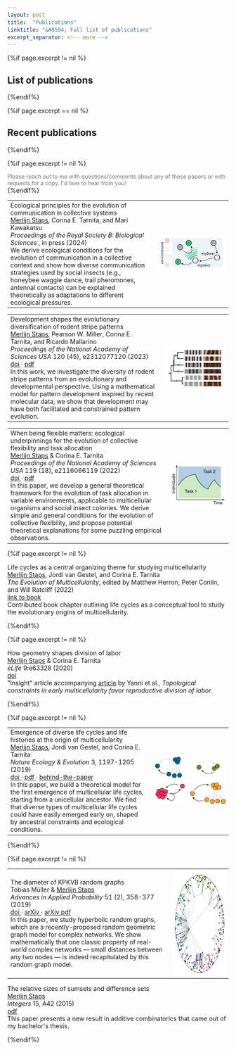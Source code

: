 ```yaml
---
layout: post
title:  "Publications"
linktitle: "&#8594; Full list of publications"
excerpt_separator: <!-- more -->
---
```




{%if page.excerpt != nil %}
## List of publications
{%endif%}

{%if page.excerpt == nil %}
## Recent publications
{%endif%}

{%if page.excerpt != nil %}
<div style="font-size:90%; color:#787878"> Please reach out to me with questions/comments about any of these papers or with requests for a copy. I'd love to hear from you! </div> 
{%endif%}

<p class="publication-paragraph">
<table>
<tr>
<td style="vertical-align:middle; max-width:500px; min-width:70%">
<div class="publication-title"> Ecological principles for the evolution of communication in collective systems </div> 
<div class="publication-authors"> <U>Merlijn Staps</U>, Corina E. Tarnita, and Mari Kawakatsu </div>
<div class="publication-details"> <I> Proceedings of the Royal Society B: Biological Sciences </I>, in press (2024) </div>
<div class="publication-details"> </div>
<div class="publication-explanation"> We derive ecological conditions for the evolution of communication in a collective context and show how diverse communication strategies used by social insects (e.g., honeybee waggle dance, trail pheromones, antennal contacts) can be explained theoretically as adaptations to different ecological pressures.  
 </div>
</td>

<td style="vertical-align:middle; padding-left:10pt">
<img src="../images/communication.png" style="max-height:115pt;max-width:100%;object-fit:scale-down" alt="Communication model">
</td>
</tr>
</table>


<p class="publication-paragraph">
<table>
<tr>
<td style="vertical-align:middle; max-width:500px; min-width:70%">
<div class="publication-title"> Development shapes the evolutionary diversification of rodent stripe patterns </div> 
<div class="publication-authors"> <U>Merlijn Staps</U>, Pearson W. Miller, Corina E. Tarnita, and Ricardo Mallarino </div>
<div class="publication-details"> <I> Proceedings of the National Academy of Sciences USA </I> 120 (45), e2312077120 (2023) </div>
<div class="publication-details"> <a href="https://www.pnas.org/doi/10.1073/pnas.2312077120" target="_blank"> doi </a> 
&middot; <a href="https://www.mallarinolab.org/uploads/9/0/6/5/90653467/stapsetalpnas2023.pdf" target="_blank"> pdf </a> 
</div><div class="publication-explanation">In this work, we investigate the diversity of rodent stripe patterns from an evolutionary and developmental perspective. 
Using a mathematical model for pattern development inspired by recent molecular data, we show that development may have both facilitated and constrained pattern evolution.
 </div>
</td>

<td style="vertical-align:middle; padding-left:10pt">
<img src="../images/rodent_patterns.png" style="max-height:135pt;max-width:100%;object-fit:scale-down" alt="Rodent patterns">
</td>
</tr>
</table>
</p>

<p class="publication-paragraph"> </p>

<table>
<tr>
<td style="vertical-align:middle; max-width:550px; min-width:80%">
<div class="publication-title"> When being flexible matters: ecological underpinnings for the evolution of collective flexibility and task allocation </div> 
<div class="publication-authors"> <U>Merlijn Staps</U> & Corina E. Tarnita </div>
<div class="publication-details"> <I> Proceedings of the National Academy of Sciences USA </I>  119 (18), e2116066119 (2022) </div>
<div class="publication-details"> <a href="https://www.doi.org/10.1073/pnas.2116066119" target="_blank"> doi </a> 
&middot; <a href="https://www.pnas.org/doi/epdf/10.1073/pnas.2116066119" target="_blank"> pdf </a> 
</div>
<div class="publication-explanation"> In this paper, we develop a general theoretical framework 
for the evolution of task allocation in variable environments, applicable to multicellular organisms and social insect colonies. 
We derive simple and general conditions for the evolution of collective flexibility, and propose potential theoretical explanations for some puzzling empirical observations.
 </div>
 </td>

 <td style="vertical-align:middle; padding-left:10pt">
 <img src="../images/task_allocation.png" style="max-height:130pt;max-width:100%;object-fit:scale-down" alt="Task allocation">
 </td>
 </tr>
 </table>


{%if page.excerpt != nil %}
<p class="publication-paragraph">
<div class="publication-title"> Life cycles as a central organizing theme for studying multicellularity </div> 
<div class="publication-authors"> <U>Merlijn Staps</U>, Jordi van Gestel, and Corina E. Tarnita </div>
<div class="publication-details"> <I> The Evolution of Multicellularity</I>, edited by Matthew Herron, Peter Conlin, and Will Ratcliff (2022) </div>
<div class="publication-details"> <a href="https://www.routledge.com/The-Evolution-of-Multicellularity/Herron-Conlin-Ratcliff/p/book/9780367356965" target="_blank"> link to book </a>  </div>
<div class="publication-explanation"> Contributed book chapter outlining life cycles as a conceptual tool to study the evolutionary origins of multicellularity. </div>
</p>
{%endif%}

{%if page.excerpt != nil %}
<p class="publication-paragraph">
<div class="publication-title"> How geometry shapes division of labor </div> 
<div class="publication-authors"> <U>Merlijn Staps</U> & Corina E. Tarnita </div>
<div class="publication-details"> <I> eLife </I> 9:e63328 (2020) </div>
<div class="publication-details"> <a href="https://doi.org/10.7554/eLife.63328" target="_blank"> doi </a> </div>
<div class="publication-explanation">"Insight" article accompanying <a href="https://elifesciences.org/articles/54348" target="_blank">article</a> by Yanni et al., <I>Topological constraints in early multicellularity favor reproductive division of labor.</I> </div>
</p>
{%endif%}


{%if page.excerpt != nil %}
<p class="publication-paragraph">
<table>
<tr>
<td style="vertical-align:middle; max-width:500px; min-width:70%">
<div class="publication-title"> Emergence of diverse life cycles and life histories at the origin of multicellularity </div> 
<div class="publication-authors"> <U>Merlijn Staps</U>, Jordi van Gestel, and Corina E. Tarnita </div>
<div class="publication-details"> <I> Nature Ecology & Evolution </I> 3, 1197-1205 (2019) </div>
<div class="publication-details"> <a href="https://doi.org/10.1038/s41559-019-0940-0" target="_blank"> doi </a> &middot; <a href="https://www.nature.com/articles/s41559-019-0940-0.pdf" target="_blank"> pdf </a> &middot;
<a href="https://ecoevocommunity.nature.com/posts/50860-modeling-the-evolution-of-the-first-multicellular-life-cycles" target="_blank">behind-the-paper</a> </div>
<div class="publication-explanation"> In this paper, we build a theoretical model for the first emergence of multicellular life cycles, starting from a unicellular ancestor. 
We find that diverse types of multicellular life cycles could have easily emerged early on, shaped by ancestral constraints and ecological conditions.  
 </div>
</td>

<td style="vertical-align:middle; padding-left:10pt">
<img src="../images/life_cycle_figure.png" style="max-height:150pt;max-width:100%;object-fit:scale-down" alt="Life cycles">
</td>
</tr>
</table>
</p>
{%endif%}




{%if page.excerpt != nil %}

<p class="publication-paragraph">
<table>
<tr>
<td style="vertical-align:middle; max-width:600px; min-width:70%" >
<div class="publication-title"> The diameter of KPKVB random graphs </div> 
<div class="publication-authors"> Tobias Müller & <U>Merlijn Staps</U> </div>
<div class="publication-details"> <I> Advances in Applied Probability </I> 51 (2), 358-377 (2019) </div>
<div class="publication-details"> <a href="https://doi.org/10.1017/apr.2019.23" target="_blank"> doi </a> &middot; <a href="https://arxiv.org/abs/1707.09555" target="_blank"> arXiv </a> &middot; <a href="https://arxiv.org/pdf/1707.09555.pdf" target="_blank"> arXiv pdf </a> </div>
<div class="publication-explanation">In this paper, we study hyperbolic random graphs, which are a recently-proposed random geometric graph model for complex networks. 
We show mathematically that one classic property of real-world complex
networks &#8212; small distances between any two nodes &#8212; is indeed recapitulated by this random graph model.</div>
</td>

<td style="vertical-align:bottom; align:center; padding-left:10pt;">
<img src="../images/hyperbolic.png" style="height:180pt;max-width:100%" alt="Hyperbolic random graph">
</td>
</tr>
</table>
</p>


<p class="publication-paragraph">
<div class="publication-title"> The relative sizes of sumsets and difference sets </div> 
<div class="publication-authors"> <U> Merlijn Staps </U> </div>
<div class="publication-details"> <I> Integers </I> 15, A42 (2015) </div>
<div class="publication-details"> <a href="http://math.colgate.edu/~integers/p42/p42.pdf" target="_blank"> pdf </a> </div>
<div class="publication-explanation">This paper presents a new result in additive combinatorics that came out of my bachelor's thesis.</div>
</p>
{%endif%}



<!-- more -->
